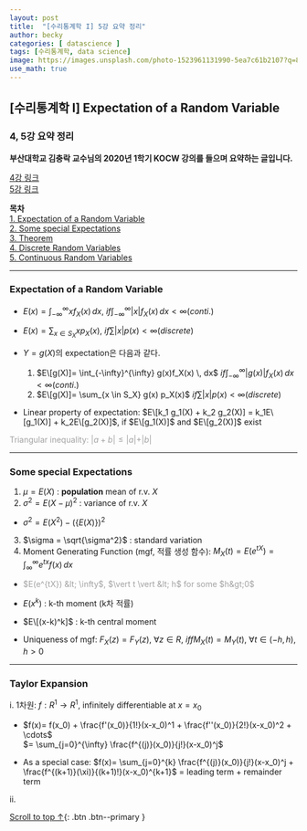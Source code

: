 ```yaml
---
layout: post
title:  "[수리통계학 I] 5강 요약 정리"
author: becky
categories: [ datascience ]
tags: [수리통계학, data science]
image: https://images.unsplash.com/photo-1523961131990-5ea7c61b2107?q=80&w=1974&auto=format&fit=crop&ixlib=rb-4.0.3&ixid=M3wxMjA3fDB8MHxwaG90by1wYWdlfHx8fGVufDB8fHx8fA%3D%3D
use_math: true
---
```


## [수리통계학 I] Expectation of a Random Variable  
### 4, 5강 요약 정리  

**부산대학교 김충락 교수님의 2020년 1학기 KOCW 강의를 들으며 요약하는 글입니다.**  

[4강 링크](http://www.kocw.net/home/enrolment/enrolmentView.do?cid=7c789810ade43386&lid=8aec1210d15581cd)  
[5강 링크](http://www.kocw.net/home/enrolment/enrolmentView.do?cid=7c789810ade43386&lid=5bc0510cab27c26c)  


**목차**  
[1. Expectation of a Random Variable](#expectation-of-a-random-variable)  
[2. Some special Expectations](#some-special-expectations)  
[3. Theorem](#Theorem)  
[4. Discrete Random Variables](#discrete-random-variables)  
[5. Continuous Random Variables](#continuous-random-variables)  

---   

### Expectation of a Random Variable  

* $E(x)= \int_{-\infty}^{\infty} xf_X(x) \, dx$,  $if \int_{-\infty}^{\infty} \vert x \vert f_X(x) \, dx < \infty (conti.)$  
* $E(x)= \sum_{x \in S_X} x p_X(x)$,  $if \sum \vert x \vert p(x) < \infty (discrete)$  


* $Y= g(X)$의 expectation은 다음과 같다.  
  1. $E\[g(X)]= \int_{-\infty}^{\infty} g(x)f_X(x) \, dx$  $if \int_{-\infty}^{\infty} \vert g(x) \vert f_X(x) \, dx < \infty (conti.)$  
  2. $E\[g(X)]= \sum_{x \in S_X} g(x) p_X(x)$  $if \sum \vert x \vert p(x) < \infty (discrete)$  

* Linear property of expectation: $E\[k_1 g_1(X) + k_2 g_2(X)] = k_1E\[g_1(X)] + k_2E\[g_2(X)]$,  if $E\[g_1(X)]$ and $E\[g_2(X)]$ exist  


<span style='color:#A2A2A2'> Triangular inequality: $\vert a+b \vert \leq \vert a \vert + \vert b \vert$ </span>



---  

### Some special Expectations  

1. $\mu = E(X)$ : **population** mean of r.v. $X$  
2. $\sigma^2 = E(X-\mu)^2$ : variance of r.v. $X$  
  * $\sigma^2 = E(X^2) - (\lbrace E(X) \rbrace)^2$  
3. $\sigma = \sqrt{\sigma^2}$ : standard variation  
4. Moment Generating Function (mgf, 적률 생성 함수): $M_X(t) = E(e^{tX}) = \int_{\infty}^{\infty} e^{tx}f(x) \, dx$  
  * <span style='color:#A2A2A2'> $E(e^{tX}) &lt; \infty$,  $\vert t \vert &lt; h$ for some $h&gt;0$ </span>  


* $E(x^k)$ : k-th moment (k차 적률)  
* $E\[(x-k)^k]$ : k-th central moment  
* Uniqueness of mgf: $F_X(z) = F_Y(z)$,  $\forall z \in R$,  $iff M_X(t) = M_Y(t)$,  $\forall t \in (-h,h)$, $h>0$  


---  

### Taylor Expansion  

i. 1차원: $f: R^1 \rightarrow R^1$,  infinitely differentiable at $x= x_0$  
  + $f(x)= f(x_0) + \frac{f'(x_0)}{1!}(x-x_0)^1 + \frac{f''(x_0)}{2!}(x-x_0)^2 + \cdots$  
  $= \sum_{j=0}^{\infty} \frac{f^{(j)}(x_0)}{j!}(x-x_0)^j$  
  
  + As a special case: $f(x)= \sum_{j=0}^{k} \frac{f^{(j)}(x_0)}{j!}(x-x_0)^j + \frac{f^{(k+1)}(\xi)}{(k+1)!}(x-x_0)^{k+1}$ = leading term + remainder term  
  
ii. 









[Scroll to top ↑](#){: .btn .btn--primary }  




